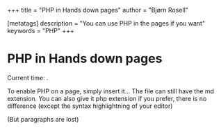+++
title = "PHP in Hands down pages"
author = "Bjørn Rosell"

[metatags]
description = "You can use PHP in the pages if you want"
keywords = "PHP"
+++


# PHP in Hands down pages

Current time: **<?php echo date('h:m')  ?>**.

To enable PHP on a page, simply insert it... The file can still have the md extension. You can also give it php extension if you prefer, there is no difference (except the syntax highlightning of your editor)

(But paragraphs are lost)
